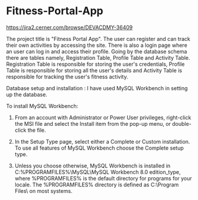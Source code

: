 # Fitness-Portal-App
https://jira2.cerner.com/browse/DEVACDMY-36409

The project title is "Fitness Portal App". The user can register and can track their own activities by accessing the site. There is also a login page where an user can log in and access their profile. Going by the database schema there are tables namely, Registration Table, Profile Table and Activity Table. Registration Table is responsible for storing the user's credentials, Profile Table is responsible for storing all the user's details and Activity Table is responsible for tracking the user's fitness activity.

Database setup and installation : I have used MySQL Workbench in setting up the database. 

To install MySQL Workbench:
1. From an account with Administrator or Power User privileges, right-click the MSI file and select the Install item from the pop-up menu, or double-click the file.

2. In the Setup Type page, select either a Complete or Custom installation. To use all features of MySQL Workbench choose the Complete setup type.

3. Unless you choose otherwise, MySQL Workbench is installed in C:\%PROGRAMFILES%\MySQL\MySQL Workbench 8.0 edition_type\, where %PROGRAMFILES% is the default directory for programs for your locale. The %PROGRAMFILES% directory is defined as C:\Program Files\ on most systems.

